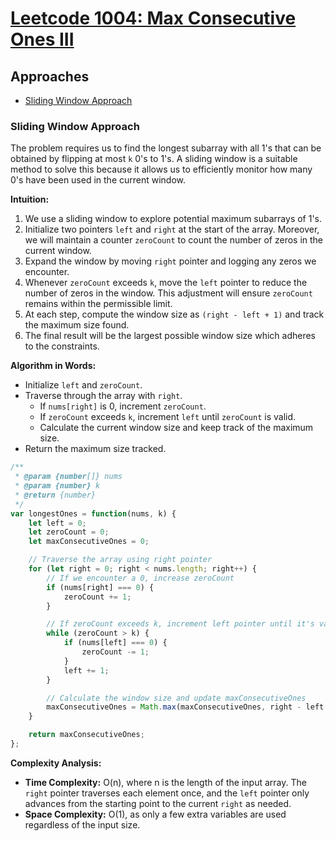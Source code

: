 # [Leetcode 1004: Max Consecutive Ones III](https://leetcode.com/problems/max-consecutive-ones-iii/)

## Approaches
- [Sliding Window Approach](#sliding-window-approach)

### Sliding Window Approach

The problem requires us to find the longest subarray with all 1's that can be obtained by flipping at most `k` 0's to 1's. A sliding window is a suitable method to solve this because it allows us to efficiently monitor how many 0's have been used in the current window.

**Intuition:**
1. We use a sliding window to explore potential maximum subarrays of 1's.
2. Initialize two pointers `left` and `right` at the start of the array. Moreover, we will maintain a counter `zeroCount` to count the number of zeros in the current window.
3. Expand the window by moving `right` pointer and logging any zeros we encounter.
4. Whenever `zeroCount` exceeds `k`, move the `left` pointer to reduce the number of zeros in the window. This adjustment will ensure `zeroCount` remains within the permissible limit.
5. At each step, compute the window size as `(right - left + 1)` and track the maximum size found.
6. The final result will be the largest possible window size which adheres to the constraints.

**Algorithm in Words:**
- Initialize `left` and `zeroCount`.
- Traverse through the array with `right`.
  - If `nums[right]` is 0, increment `zeroCount`.
  - If `zeroCount` exceeds `k`, increment `left` until `zeroCount` is valid.
  - Calculate the current window size and keep track of the maximum size.
- Return the maximum size tracked.

```javascript
/**
 * @param {number[]} nums
 * @param {number} k
 * @return {number}
 */
var longestOnes = function(nums, k) {
    let left = 0;
    let zeroCount = 0;
    let maxConsecutiveOnes = 0;

    // Traverse the array using right pointer
    for (let right = 0; right < nums.length; right++) {
        // If we encounter a 0, increase zeroCount
        if (nums[right] === 0) {
            zeroCount += 1;
        }

        // If zeroCount exceeds k, increment left pointer until it's valid
        while (zeroCount > k) {
            if (nums[left] === 0) {
                zeroCount -= 1;
            }
            left += 1;
        }

        // Calculate the window size and update maxConsecutiveOnes
        maxConsecutiveOnes = Math.max(maxConsecutiveOnes, right - left + 1);
    }

    return maxConsecutiveOnes;
};
```

**Complexity Analysis:**
- **Time Complexity:** O(n), where n is the length of the input array. The `right` pointer traverses each element once, and the `left` pointer only advances from the starting point to the current `right` as needed.
- **Space Complexity:** O(1), as only a few extra variables are used regardless of the input size.

